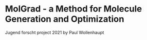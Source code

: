 # MolGrad - a Method for Molecule Generation and Optimization
 Jugend forscht project 2021 by Paul Wollenhaupt


